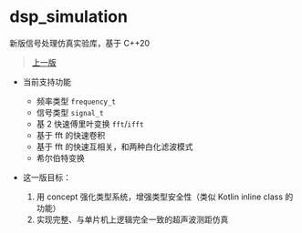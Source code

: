 # dsp_simulation
新版信号处理仿真实验库，基于 C++20

> [上一版](https://github.com/YdrMaster/signal_processing_simulation)

- 当前支持功能
  - 频率类型 `frequency_t`
  - 信号类型 `signal_t`
  - 基 2 快速傅里叶变换 `fft`/`ifft`
  - 基于 fft 的快速卷积
  - 基于 fft 的快速互相关，和两种白化滤波模式
  - 希尔伯特变换

- 这一版目标：

  1. 用 concept 强化类型系统，增强类型安全性（类似 Kotlin inline class 的功能）
  2. 实现完整、与单片机上逻辑完全一致的超声波测距仿真

